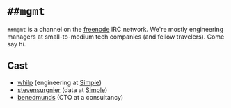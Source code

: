# `##mgmt`

`##mgmt` is a channel on the [freenode][] IRC network. We're mostly
engineering managers at small-to-medium tech companies (and fellow
travelers). Come say hi.

[freenode]: https://freenode.net/

## Cast

- [whilp][] (engineering at [Simple][])
- [stevensurgnier][] (data at [Simple][])
- [benedmunds][] (CTO at a consultancy)

[simple]:  https://simple.com/
[whilp]:   https://twitter.com/whilp
[stevensurgnier]:   https://twitter.com/stevensurgnier
[benedmunds]:   https://twitter.com/benedmunds
